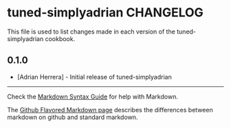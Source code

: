 tuned-simplyadrian CHANGELOG
=======================

This file is used to list changes made in each version of the tuned-simplyadrian cookbook.

0.1.0
-----
- [Adrian Herrera] - Initial release of tuned-simplyadrian

- - -
Check the [Markdown Syntax Guide](http://daringfireball.net/projects/markdown/syntax) for help with Markdown.

The [Github Flavored Markdown page](http://github.github.com/github-flavored-markdown/) describes the differences between markdown on github and standard markdown.
